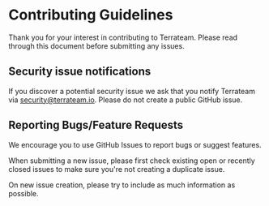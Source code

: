 # Contributing Guidelines
Thank you for your interest in contributing to Terrateam. Please read through this document before submitting any issues.

## Security issue notifications
If you discover a potential security issue we ask that you notify Terrateam via [security@terrateam.io](mailto:security@terrateam.io). Please do not create a public GitHub issue.

## Reporting Bugs/Feature Requests
We encourage you to use GitHub Issues to report bugs or suggest features.

When submitting a new issue, please first check existing open or recently closed issues to make sure you're not creating a duplicate issue.

On new issue creation, please try to include as much information as possible.
